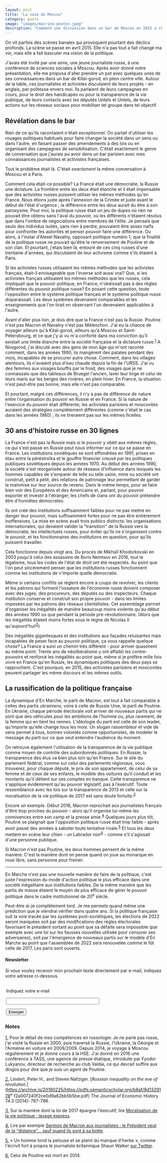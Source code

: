 ```yaml
---
layout: post
title: "La voie de Moscou"
category: posts
image: "images/macrine-pouton.jpeg"
description: "Comment une discussion dans un bar de Moscou en 2015 a changé ma vision de la politique française."
---
```


On vit parfois des scènes banales qui provoquent pourtant des déclics profonds. La scène se passe en avril 2015. Elle n'a pas tout a fait changé ma vie, mais elle a fait basculer ma vision de la politique. 

J'avais été invité par une amie, une jeune journaliste russe, à une conférence de sciences sociales à Moscou. Après avoir donné notre présentation, elle me proposa d'aller prendre un pot avec quelques unes de ses connaissances dans un bar de Kitaï-gorod, en plein centre ville. Autour de la table, ces journalistes et activistes discutaient de leurs projets - en anglais, par politesse envers moi. Ils parlaient de leurs campagnes en cours, pour le droit des handicapés ou pour la transparence de la vie publique, de leurs contacts avec les députés Untels et Untels, de leurs actions sur les réseaux sociaux pour mobiliser tel groupe dans tel objectif.

## Révélation dans le bar

Rien de ce qu'ils racontaient n'était exceptionnel. On parlait d'utiliser les rouages politiques habituels pour faire changer la société dans un sens ou dans l'autre, en faisant passer des amendements à des lois ou en organisant des campagnes de sensibilisation. C'était exactement le genre de conversation que j'aurais pu avoir dans un bar parisien avec mes connaissances journalistes et activistes françaises. 

Tout le problème était là. C'était _exactement_ la même conversation à Moscou et à Paris.

Comment cela était-ce possible? La France était une démocratie, la Russie une dictature. La frontière entre les deux était étanche et il était impensable que des activistes russes puissent utiliser les mêmes méthodes qu'en France. Nous étions juste après l'annexion de la Crimée et juste avant le début de l'état d'urgence ; la différence entre les deux aurait du être à son paroxysme. Pour moi, la politique russe était un jeu de dupes où rien ne pouvait être obtenu sans l'aval du pouvoir, où les différents n'étaient résolus que dans l'ombre de négociations entre membres de l'élite. Je pensais que seuls des individus isolés, sans rien à perdre, pouvaient être assez naïfs pour confronter les autorités et penser pouvoir faire une différence. Ou alors, à l'instar d'Alexeï Navalny, opposant politique numéro 1, que la finalité de la politique russe ne pouvait qu'être le renversement de Poutine et de son clan. Et pourtant, j'étais bien là, entouré de ces cinq russes d'une trentaine d'années, qui discutaient de leur activisme comme s'ils étaient à Paris.

Si les activistes russes utilisaient les mêmes méthodes que les activistes français, était-il envisageable que l'inverse soit aussi vrai? Que, si les activistes français utilisaient les mêmes méthodes que les russes, cela impliquait que le pouvoir politique, en France, n'obéissait pas à des règles différentes du pouvoir politique russe? En posant cette question, toute l'opposition entre le système politique français et le système politique russe disparaissait. Les deux systèmes devenaient comparables et les enseignements que l'on tirait en observant l'un devenaient applicables à l'autre.

Avant d'aller plus loin, je dois dire que la France n'est pas la Russie. Poutine n'est pas Macron et Navalny n'est pas Mélenchon. J'ai eu la chance de voyager ailleurs qu'à Kitaï-gorod, ailleurs qu'à Moscou et Saint-Pétersbourg, et ce que j'y ai vu m'a conforté dans ma conviction qu'il existait une limite étanche entre la société française et la dictature russe.<sup><a name='note_1' id='#note_1' class='note_anchor' href='#foot_1'>1</a></sup> A Novgorod, j'ai discuté avec des gens de mon âge qui m'ont raconté comment, dans les années 1990, ils mangèrent des patates pendant des mois, incapables de se procurer autre chose. Comment, dans les villages alentours, ils n'avaient plus d'eau chaude depuis la fin de l'URSS. J'ai vu des femmes aux visages bouffis par le froid, des visages que je ne connaissais que des tableaux de Bruegel l'ancien, laver leur linge et celui de leurs maris sur les berges des rivières, en plein hiver. En France, la situation n'est peut-être pas bonne, mais elle n'est pas comparable. 

Et pourtant, malgré ces différences, il n'y a pas de différence de nature entre l'organisation du pouvoir en Russie et en France. Si la nature de l'exercice du pouvoir était différente, les activistes parisiens et moscovites auraient des stratégies complètement différentes (comme c'était le cas dans les années 1980) ; ils ne tireraient pas sur les mêmes ficelles.

## 30 ans d'histoire russe en 30 lignes

La France n'est pas la Russie mais si le pouvoir y obéit aux mêmes règles, ce qui s'est passé en Russie peut nous informer sur ce qui se passe en France. Les institutions soviétiques se sont effondrées en 1991, prises en étau entre la péréstroïka et le gouffre financier creusé par les politiques publiques soviétiques depuis les années 1970. Au début des années 1990, la société s'est réorganisée autour de réseaux d'influence dans lesquels les hommes capables de s'emparer de telle ou telle usine, mine ou société ont construit, petit à petit, des relations de patronage leur permettant de garder la mainmise sur leur source de revenu. Dans le même temps, pour se faire bien voir des Européens et des Américains et, partant, pour pouvoir exporter et investir à l'étranger, les chefs de clans ont du pouvoir prétendre être d'honnêtes démocrates. 

Ils ont créé des institutions suffisamment faibles pour ne pas mettre en danger leur pouvoir, mais suffisamment fortes pour ne pas être entièrement inoffensives. La mise en scène avait trois publics distincts: les organisations internationales, qui devaient valider la "transition" de la Russie vers la démocratie, les intellectuels russes, pour éviter qu'ils ne s'organisent contre le pouvoir, et les fonctionnaires des institutions en question, pour qu'ils puissent travailler. 

Cela fonctionne depuis vingt ans. Du procès de Mikhaïl Khodorkovski en 2003 jusqu'à celui des assassins de Boris Nemtsov en 2016, tout le légalisme, tous les codes de l'état de droit ont été respectés. Au point que l'on peut sincèrement penser que les institutions russes fonctionnent comme les institutions de n'importe quelle démocratie.

Même si certains conflits se règlent encore à coups de revolver, les clients et les patrons qui forment l'ossature de l'économie russe doivent composer avec des juges, des procureurs, des députés ou des inspecteurs. Chaque institution conserve et construit son propre pouvoir - dans les limites imposées par les patrons des réseaux clientélistes. Cet assemblage permet d'organiser les inégalités de manière beaucoup moins violente qu'au début des années 1990 ou que pendant la période pré-révolutionnaire. (Alors que les inégalités étaient moins fortes sous le règne de Nicolas II qu'aujourd'hui!<sup><a name='note_2' id='#note_2' class='note_anchor' href='#foot_2'>2</a></sup>)

Des inégalités gigantesques et des institutions aux façades reluisantes mais incapables de peser face au pouvoir politique, ça vous rappelle quelque chose? La France a suivi un chemin très différent - pour arriver quasiment au même point. Trente ans de néolibéralisme y ont affaibli les contre-pouvoirs et renforcé les inégalités au point que, même si je préfère mille fois vivre en France qu'en Russie, les dynamiques politiques des deux pays se rapprochent. C'est pourquoi, en 2015, des activistes parisiens et moscovites peuvent partager les même discours et les mêmes outils.

## La russification de la politique française

La dynamique d'En Marche, le parti de Macron, est tout à fait comparable à celles des partis ukrainiens, voire à celle de Russie Unie, le parti de Poutine. En Ukraine, chaque période électorale voit arriver de nouveaux partis qui ne sont que des véhicules pour les ambitions de l'homme ou, plus rarement, de la femme qui en tient les rennes. L'idéologie du parti est celle de son leader, qu'importe qu'elle change tous les mois. Un slogan rassembleur et vide de sens permet à tous, bonnes volontés comme opportunistes, de modeler le message du parti sur ce que veut entendre l'audience du moment.

On retrouve également l'utilisation de la transparence de la vie publique comme moyen de contrôle des subordonnés politiques. En Russie, la transparence des élus va bien plus loin qu'en France. Sur le site du parlement fédéral, comme sur celui des parlements régionaux, vous trouverez, pour chaque député, le prix de son appartement, de celui de sa femme et de ceux de ses enfants, le modèle des voitures qu'il conduit et les montants qu'il détient sur ses comptes en banque. Cette transparence ne s'applique évidemment qu'au pouvoir législatif, pas à l’exécutif. Toute ressemblance avec les lois sur la transparence de 2013 et celle sur la moralisation de la vie politique de 2017 est sans doute fortuite.<sup><a name='note_3' id='#note_3' class='note_anchor' href='#foot_3'>3</a></sup>

Encore un exemple. Début 2018, Macron reprochait aux journalistes français d'être trop proches du pouvoir - alors qu'il organise lui-même les connivences entre son camp et la presse amie.<sup><a name='note_4' id='#note_4' class='note_anchor' href='#foot_4'>4</a></sup> Quelques jours plus tôt, Poutine se plaignait que l'opposition politique russe était trop faible - après avoir passé des années à saboter toute tentative rivale.<sup><a name='note_5' id='#note_5' class='note_anchor' href='#foot_5'>5</a></sup> Et tous les deux mettent en scène leur chien - un Labrador noir<sup><a name='note_6' id='#note_6' class='note_anchor' href='#foot_6'>6</a></sup> - comme s'il s'agissait d'une personne publique.

Si Macron n'est pas Poutine, les deux hommes pensent de la même manière. C'est la manière dont on pense quand on joue au monarque en roue libre, sans personne pour freiner.

***

En Marche n'est pas une nouvelle manière de faire de la politique, c'est juste l'expression du mode d'action politique le plus efficace dans une société inégalitaire aux institutions faibles. De la même manière que les partis de masse étaient le moyen de plus efficace de gérer le pouvoir politique dans le cadre institutionnel de 20<sup>e</sup>  siècle.

Peut-être ai-je complètement tord. Je me permets quand même une prédiction que je viendrai vérifier dans quatre ans. Si la politique française suit la voie tracée par les systèmes post-soviétiques, les élections de 2022 seront marquées soit par des modifications des règles électorales favorisant le président sortant au point que sa défaite sera impossible (par exemple avec une loi sur les fausses nouvelles utilisée pour censurer ses adversaires), soit par l'émergence de nouveaux partis sur le modèle d'En Marche au point que l'assemblée de 2022 sera renouvelée comme le fût celle de 2017. Les paris sont ouverts.


<h4>Newsletter</h4>
<p>Si vous voulez recevoir mon prochain texte directement par e-mail, indiquez votre adresse ci-dessous.</p>
<form style="padding:3px;" action="https://tinyletter.com/nkb" method="post" target="popupwindow" onsubmit="window.open('https://tinyletter.com/nkb', 'popupwindow', 'scrollbars=yes,width=800,height=600');return true"><p><label for="tlemail">Indiquez votre e-mail</label></p><p><input type="text" style="width:300px" name="email" id="tlemail" /></p><input type="hidden" value="1" name="embed"/><input type="submit" value="Envoyer" /></form>


 <a name='notes' ></a>

### Notes 



<a href='#note_1' name='foot_1' data-text='Pour le détail de mes compétences en russologie: Je ne parle pas russe, j’ai visité la Russie en 2000, puis traversé la Russie, l’Ukraine, la Géorgie et l’Arménie en voiture en 2008/2009. Depuis 2014, je voyage à Moscou régulièrement et je donne cours à la HSE. J’ai donné en 2016 une conférence à TASS, une agence de presse étatique, introduite par Fyodor Lukyanov, directeur de recherche au club Valdai, ce qui devrait suffire aux dingos pour dire que je suis un agent de Poutine.'>1.</a> Pour le détail de mes compétences en russologie: Je ne parle pas russe, j'ai visité la Russie en 2000, puis traversé la Russie, l'Ukraine, la Géorgie et l'Arménie en voiture en 2008/2009. Depuis 2014, je voyage à Moscou régulièrement et je donne cours à la HSE. J'ai donné en 2016 une conférence à TASS, une agence de presse étatique, introduite par Fyodor Lukyanov, directeur de recherche au club Valdai, ce qui devrait suffire aux dingos pour dire que je suis un agent de Poutine.


<a href='#note_2' name='foot_2' data-text='Lindert, Peter H., and Steven Nafziger. ‘Russian inequality on the eve of revolution.’ The Journal of Economic History 74.3 (2014): 767-798.'>2.</a> Lindert, Peter H., and Steven Nafziger. [_Russian inequality on the eve of revolution._](https://archive.is/20180225/https://pdfs.semanticscholar.org/b8af/8d1329178<sup>e</sup> f2a007240f2ce0d9a62bb5b5be.pdf) The Journal of Economic History 74.3 (2014): 767-798.


<a href='#note_3' name='foot_3' data-text='Sur la manière dont la loi de 2017 épargne l’éxecutif, lire ‘Moralisation de la vie politique : lavage express’.'>3.</a> Sur la manière dont la loi de 2017 épargne l'éxecutif, lire [Moralisation de la vie politique : lavage express](https://archive.is/20180225/http://www.liberation.fr/france/2017/07/26/moralisation-de-la-vie-politique-lavage-express_1586475).


<a href='#note_4' name='foot_4' data-text='Lire par exemple ‘Sermon de Macron aux journalistes : le Président veut de la "distance"… sauf quand ils sont à sa botte’.'>4.</a> Lire par exemple [Sermon de Macron aux journalistes : le Président veut de la "distance"… sauf quand ils sont à sa botte](https://archive.is/20180225/https://www.marianne.net/politique/sermon-de-macron-aux-journalistes-le-president-veut-de-la-distance-sauf-quand-ils-sont-sa).


<a href='#note_5' name='foot_5' data-text='« Un homme tond la pelouse et se plaint du manque d’herbe », comme l’écrivit fort à propos le journaliste britannique Shaun Walker ‘sur Twitter’.'>5.</a> « Un homme tond la pelouse et se plaint du manque d'herbe », comme l'écrivit fort à propos le journaliste britannique Shaun Walker [sur Twitter](https://archive.is/20180225/https://twitter.com/shaunwalker7/status/941260217488216064).


<a href='#note_6' name='foot_6' data-text='Celui de Poutine est mort en 2014.'>6.</a> Celui de Poutine est mort en 2014.
